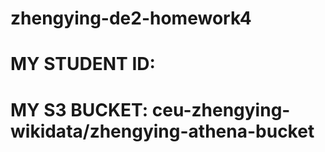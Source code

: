 # zhengying-de2-homework4
# MY STUDENT ID: 
# MY S3 BUCKET: ceu-zhengying-wikidata/zhengying-athena-bucket
